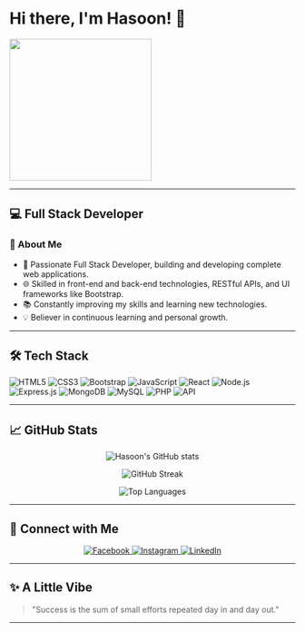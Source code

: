 # Hi there, I'm Hasoon! 👋

<img src="https://media.giphy.com/media/3o7abldj0b3rxrZUxW/giphy.gif" width="250" />

---

## 💻 Full Stack Developer

### 🔹 About Me
- 🚀 Passionate Full Stack Developer, building and developing complete web applications.
- 🌐 Skilled in front-end and back-end technologies, RESTful APIs, and UI frameworks like Bootstrap.
- 📚 Constantly improving my skills and learning new technologies.
- 💡 Believer in continuous learning and personal growth.

---

## 🛠 Tech Stack
![HTML5](https://img.shields.io/badge/HTML5-E34F26?style=for-the-badge&logo=html5&logoColor=white)
![CSS3](https://img.shields.io/badge/CSS3-1572B6?style=for-the-badge&logo=css3&logoColor=white)
![Bootstrap](https://img.shields.io/badge/Bootstrap-7952B3?style=for-the-badge&logo=bootstrap&logoColor=white)
![JavaScript](https://img.shields.io/badge/JavaScript-F7DF1E?style=for-the-badge&logo=javascript&logoColor=black)
![React](https://img.shields.io/badge/React-61DAFB?style=for-the-badge&logo=react&logoColor=black)
![Node.js](https://img.shields.io/badge/Node.js-339933?style=for-the-badge&logo=nodedotjs&logoColor=white)
![Express.js](https://img.shields.io/badge/Express.js-000000?style=for-the-badge&logo=express&logoColor=white)
![MongoDB](https://img.shields.io/badge/MongoDB-47A248?style=for-the-badge&logo=mongodb&logoColor=white)
![MySQL](https://img.shields.io/badge/MySQL-4479A1?style=for-the-badge&logo=mysql&logoColor=white)
![PHP](https://img.shields.io/badge/PHP-777BB4?style=for-the-badge&logo=php&logoColor=white)
![API](https://img.shields.io/badge/API-009688?style=for-the-badge&logo=api&logoColor=white)

---

## 📈 GitHub Stats
<p align="center">
  <img src="https://github-readme-stats.vercel.app/api?username=nowARBAD&show_icons=true&theme=radical" alt="Hasoon's GitHub stats" />
</p>

<p align="center">
  <img src="https://github-readme-streak-stats.herokuapp.com/?user=nowARBAD&theme=radical" alt="GitHub Streak" />
</p>

<p align="center">
  <img src="https://github-readme-stats.vercel.app/api/top-langs/?username=nowARBAD&layout=compact&theme=radical" alt="Top Languages" />
</p>

---

## 🔗 Connect with Me
<p align="center">
  <a href="https://www.facebook.com/MohYiALdea" target="_blank">
    <img src="https://img.shields.io/badge/Facebook-1877F2?style=for-the-badge&logo=facebook&logoColor=white" alt="Facebook" />
  </a>
  <a href="https://www.instagram.com/mohyi_aldean/" target="_blank">
    <img src="https://img.shields.io/badge/Instagram-E4405F?style=for-the-badge&logo=instagram&logoColor=white" alt="Instagram" />
  </a>
  <a href="https://www.linkedin.com/in/your-linkedin-profile" target="_blank">
    <img src="https://img.shields.io/badge/LinkedIn-0A66C2?style=for-the-badge&logo=linkedin&logoColor=white" alt="LinkedIn" />
  </a>
</p>

---

## ✨ A Little Vibe
> "Success is the sum of small efforts repeated day in and day out."

---
